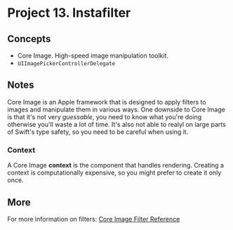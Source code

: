 
# Project 13. Instafilter

## Concepts

- Core Image. High-speed image manipulation toolkit.
- `UIImagePickerControllerDelegate`

## Notes

Core Image is an Apple framework that is designed to apply filters to images and manipulate them in various ways. One downside to Core Image is that it's not very *guessable*, you need to know what you're doing otherwise you'll waste a lot of time. It's also not able to realyl on large parts of Swift's type safety, so you need to be careful when using it.

### Context

A Core Image **context** is the component that handles rendering. Creating a context is computationally expensive, so you might prefer to create it only once.

## More

For more information on filters: [Core Image Filter Reference](https://developer.apple.com/library/archive/documentation/GraphicsImaging/Reference/CoreImageFilterReference/index.html)
